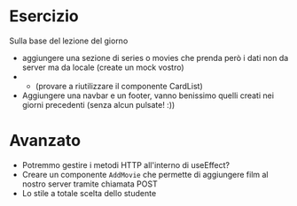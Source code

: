 # Esercizio 
Sulla base del lezione del giorno
- aggiungere una sezione di series o movies che prenda però i dati non da server ma da locale (create un mock vostro)
- - (provare a riutilizzare il componente CardList)
- Aggiungere una navbar e un footer, vanno benissimo quelli creati nei giorni precedenti (senza alcun pulsate! :))


# Avanzato
- Potremmo gestire i metodi HTTP all'interno di useEffect?
- Creare un componente `AddMovie` che permette di aggiungere film al nostro server tramite chiamata POST
- Lo stile a totale scelta dello studente
